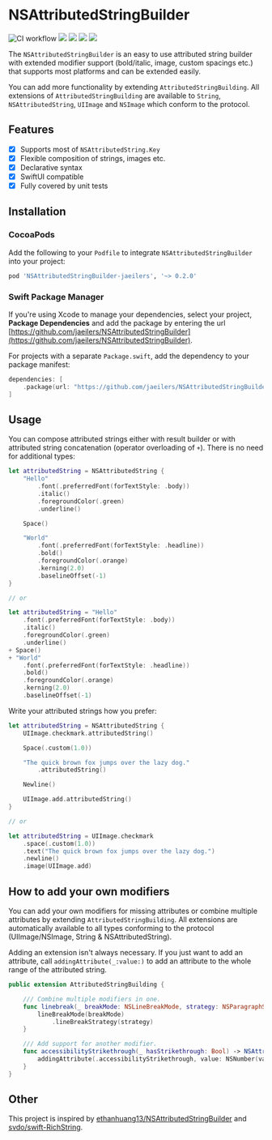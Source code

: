 # NSAttributedStringBuilder

![CI workflow](https://github.com/jaeilers/NSAttributedStringBuilder/actions/workflows/ci.yml/badge.svg?branch=main) ![](https://img.shields.io/badge/Swift-5.8_5.9-orange) ![](https://img.shields.io/badge/Platforms-macOS_|_iOS_|_tvOS_|_watchOS-lightblue) ![](https://img.shields.io/badge/License-MIT-green) ![](https://img.shields.io/badge/SwiftUI-compatible-blue)

The `NSAttributedStringBuilder` is an easy to use attributed string builder with extended modifier support (bold/italic, image, custom spacings etc.) that supports most platforms and can be extended easily.

You can add more functionality by extending `AttributedStringBuilding`. All extensions of `AttributedStringBuilding` are available to `String`, `NSAttributedString`, `UIImage` and `NSImage` which conform to the protocol.

## Features

- [x] Supports most of `NSAttributedString.Key`
- [x] Flexible composition of strings, images etc.
- [x] Declarative syntax
- [x] SwiftUI compatible
- [x] Fully covered by unit tests

## Installation

### CocoaPods

Add the following to your `Podfile` to integrate `NSAttributedStringBuilder` into your project:

```Ruby
pod 'NSAttributedStringBuilder-jaeilers', '~> 0.2.0'
```

### Swift Package Manager

If you're using Xcode to manage your dependencies, select your project, **Package Dependencies** and add the package by entering the url [https://github.com/jaeilers/NSAttributedStringBuilder](https://github.com/jaeilers/NSAttributedStringBuilder).

For projects with a separate `Package.swift`, add the dependency to your package manifest:

```Swift
dependencies: [
    .package(url: "https://github.com/jaeilers/NSAttributedStringBuilder", .upToNextMajor(from: "0.2.0"))
]
```

## Usage

You can compose attributed strings either with result builder or with attributed string concatenation (operator overloading of `+`). There is no need for additional types:

```Swift
let attributedString = NSAttributedString {
    "Hello"
        .font(.preferredFont(forTextStyle: .body))
        .italic()
        .foregroundColor(.green)
        .underline()

    Space()

    "World"
        .font(.preferredFont(forTextStyle: .headline))
        .bold()
        .foregroundColor(.orange)
        .kerning(2.0)
        .baselineOffset(-1)
}

// or

let attributedString = "Hello"
    .font(.preferredFont(forTextStyle: .body))
    .italic()
    .foregroundColor(.green)
    .underline()
+ Space()
+ "World"
    .font(.preferredFont(forTextStyle: .headline))
    .bold()
    .foregroundColor(.orange)
    .kerning(2.0)
    .baselineOffset(-1)
```

Write your attributed strings how you prefer:

```Swift
let attributedString = NSAttributedString {
    UIImage.checkmark.attributedString()

    Space(.custom(1.0))

    "The quick brown fox jumps over the lazy dog."
        .attributedString()

    Newline()

    UIImage.add.attributedString()
}

// or 

let attributedString = UIImage.checkmark
    .space(.custom(1.0))
    .text("The quick brown fox jumps over the lazy dog.")
    .newline()
    .image(UIImage.add)
```

## How to add your own modifiers

You can add your own modifiers for missing attributes or combine multiple attributes by extending `AttributedStringBuilding`.
All extensions are automatically available to all types conforming to the protocol (UIImage/NSImage, String & NSAttributedString).

Adding an extension isn't always necessary. If you just want to add an attribute, call `addingAttribute(_:value:)` to add an attribute to the whole range of the attributed string.

```Swift
public extension AttributedStringBuilding {

    /// Combine multiple modifiers in one.
    func linebreak(_ breakMode: NSLineBreakMode, strategy: NSParagraphStyle.LineBreakStrategy = .standard) -> NSAttributedString {
        lineBreakMode(breakMode)
            .lineBreakStrategy(strategy)
    }

    /// Add support for another modifier.
    func accessibilityStrikethrough(_ hasStrikethrough: Bool) -> NSAttributedString {
        addingAttribute(.accessibilityStrikethrough, value: NSNumber(value: hasStrikethrough))
    }
}
```

## Other

This project is inspired by [ethanhuang13/NSAttributedStringBuilder](https://github.com/ethanhuang13/NSAttributedStringBuilder) and [svdo/swift-RichString](https://github.com/svdo/swift-RichString).
